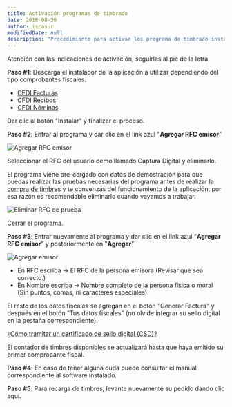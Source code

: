 ```yaml
---
title: Activación programas de timbrado
date: 2016-08-30
author: iscasur
modifiedDate: null
description: "Procedimiento para activar los programa de timbrado instalados"
---
```

Atención con las indicaciones de activación, seguirlas al pie de la letra.

**Paso #1**: Descarga el instalador de la aplicación a utilizar dependiendo del tipo comprobantes fiscales.

- [CFDI Facturas](https://todoconta.com/cfdifacturas-demo)
- [CFDI Recibos](https://todoconta.com/cfdirecibos-demo)
- [CFDI Nóminas](https://todoconta.com/cfdinominas-demo)

Dar clic al botón "Instalar" y finalizar el proceso.

**Paso #2**: Entrar al programa y dar clic en el link azul "**Agregar RFC emisor**"

![Agregar RFC emisor](https://todoconta.s3-us-west-1.amazonaws.com/soporte/01-agregar-rfc-emisor.png)

Seleccionar el RFC del usuario demo llamado Captura Digital y eliminarlo.

El programa viene pre-cargado con datos de demostración para que puedas realizar las pruebas necesarias del programa antes de realizar la [compra de timbres](https://todoconta.com/cfdifacturas) y te convenzas del funcionamiento de la aplicación, por esa razón es recomendable eliminarlo cuando vayamos a trabajar.

![Eliminar RFC de prueba](https://todoconta.s3-us-west-1.amazonaws.com/soporte/02-eliminar-rfc-prueba.png)

Cerrar el programa.

**Paso #3**: Entrar nuevamente al programa y dar clic en el link azul "**Agregar RFC emisor**" y posteriormente en "**Agregar**"

![Agregar emisor](https://todoconta.s3-us-west-1.amazonaws.com/soporte/03-agregar-emisor.png)

- En RFC escriba → El RFC de la persona emisora (Revisar que sea correcto.)
- En Nombre escriba → Nombre completo de la persona física o moral (Sin puntos, comas, ni caracteres especiales).

El resto de los datos fiscales se agregan en el botón "Generar Factura" y después en el botón "Tus datos fiscales" (no olvide integrar su sello digital en la pestaña correspondiente).

[¿Cómo tramitar un certificado de sello digital (CSD)?](https://todoconta.com/csd)

El contador de timbres disponibles se actualizará hasta que haya emitido su primer comprobante fiscal.

**Paso #4**: En caso de tener alguna duda puede consultar el manual correspondiente al software instalado.

**Paso #5**: Para recarga de timbres, levante nuevamente su pedido dando clic aquí.